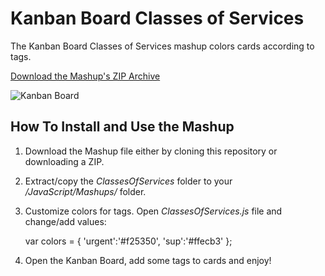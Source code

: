 Kanban Board Classes of Services
===========================

The Kanban Board Classes of Services mashup colors cards according to tags.

[Download the Mashup's ZIP Archive](https://github.com/downloads/TargetProcess/MashupsLibrary/ClassesOfServices.zip)


![Kanban Board](http://farm7.static.flickr.com/6170/6169543690_4193c89765_b.jpg)


How To Install and Use the Mashup
---------------------------------

1. Download the Mashup file either by cloning this repository or downloading a ZIP.
2. Extract/copy the _ClassesOfServices_ folder to your _<TargetProcess Install Path>/JavaScript/Mashups/_ folder.
3. Customize colors for tags. Open _ClassesOfServices.js_ file and change/add values:

	var colors = {
		'urgent':'#f25350',
		'sup':'#ffecb3'
	};

4. Open the Kanban Board, add some tags to cards and enjoy!